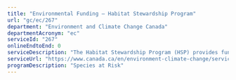 ```yaml
---
title: "Environmental Funding – Habitat Stewardship Program"
url: "gc/ec/267"
department: "Environment and Climate Change Canada"
departmentAcronym: "ec"
serviceId: "267"
onlineEndtoEnd: 0
serviceDescription: "The Habitat Stewardship Program (HSP) provides funding for projects submitted by Canadians that contribute directly to the recovery objectives and population goals of species at risk listed on Schedule 1 of the Species at Risk Act (SARA) and prevent others from becoming a conservation concern."
serviceUrl: "https://www.canada.ca/en/environment-climate-change/services/environmental-funding/programs/habitat-stewardship-species-at-risk.html"
programDescription: "Species at Risk"
---
```

